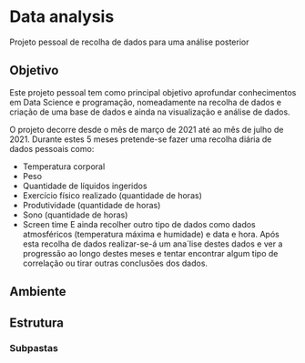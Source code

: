# Data analysis
Projeto pessoal de recolha de dados para uma análise posterior

## Objetivo

Este projeto pessoal tem como principal objetivo aprofundar conhecimentos em Data Science e programação, nomeadamente na recolha de dados e criação de uma base de dados e ainda na visualização e análise de dados.

O projeto decorre desde o mês de março de 2021 até ao mês de julho de 2021. Durante estes 5 meses pretende-se fazer uma recolha diária de dados pessoais como:
- Temperatura corporal
- Peso
- Quantidade de líquidos ingeridos
- Exercício físico realizado (quantidade de horas)
- Produtividade (quantidade de horas)
- Sono (quantidade de horas)
- Screen time
E ainda recolher outro tipo de dados como dados atmosféricos (temperatura máxima e humidade) e data e hora.
Após esta recolha de dados realizar-se-á um ana´lise destes dados e ver a progressão ao longo destes meses e tentar encontrar algum tipo de correlação ou tirar outras conclusões dos dados.

## Ambiente

## Estrutura

### Subpastas